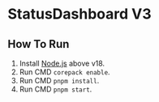 # StatusDashboard V3

## How To Run

1. Install [Node.js](https://nodejs.org/en/download/package-manager/current) above v18.
2. Run CMD `corepack enable`.
3. Run CMD `pnpm install`.
4. Run CMD `pnpm start`.
